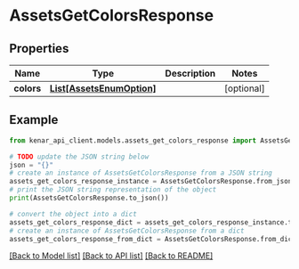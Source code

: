 # AssetsGetColorsResponse


## Properties

Name | Type | Description | Notes
------------ | ------------- | ------------- | -------------
**colors** | [**List[AssetsEnumOption]**](AssetsEnumOption.md) |  | [optional] 

## Example

```python
from kenar_api_client.models.assets_get_colors_response import AssetsGetColorsResponse

# TODO update the JSON string below
json = "{}"
# create an instance of AssetsGetColorsResponse from a JSON string
assets_get_colors_response_instance = AssetsGetColorsResponse.from_json(json)
# print the JSON string representation of the object
print(AssetsGetColorsResponse.to_json())

# convert the object into a dict
assets_get_colors_response_dict = assets_get_colors_response_instance.to_dict()
# create an instance of AssetsGetColorsResponse from a dict
assets_get_colors_response_from_dict = AssetsGetColorsResponse.from_dict(assets_get_colors_response_dict)
```
[[Back to Model list]](../README.md#documentation-for-models) [[Back to API list]](../README.md#documentation-for-api-endpoints) [[Back to README]](../README.md)



